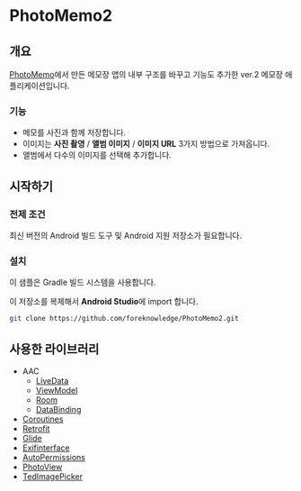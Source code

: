 # PhotoMemo2

## 개요

[PhotoMemo](https://github.com/foreknowledge/PhotoMemo)에서 만든 메모장 앱의 내부 구조를 바꾸고 기능도 추가한 ver.2 메모장 애플리케이션입니다.

### 기능

- 메모를 사진과 함께 저장합니다.
- 이미지는 **사진 촬영** / **앨범 이미지** / **이미지 URL** 3가지 방법으로 가져옵니다.
- 앨범에서 다수의 이미지를 선택해 추가합니다.

## 시작하기

### 전제 조건

최신 버전의 Android 빌드 도구 및 Android 지원 저장소가 필요합니다.

### 설치

이 샘플은 Gradle 빌드 시스템을 사용합니다.

이 저장소를 복제해서 **Android Studio**에 import 합니다.

```bash
git clone https://github.com/foreknowledge/PhotoMemo2.git
```

## 사용한 라이브러리

- AAC
  - [LiveData](https://developer.android.com/topic/libraries/architecture/livedata)
  - [ViewModel](https://developer.android.com/topic/libraries/architecture/viewmodel)
  - [Room](https://developer.android.com/topic/libraries/architecture/room) 
  - [DataBinding](https://developer.android.com/topic/libraries/data-binding)
- [Coroutines](https://github.com/Kotlin/kotlinx.coroutines)
- [Retrofit](https://square.github.io/retrofit) 
- [Glide](https://github.com/bumptech/glide)
- [Exifinterface](https://developer.android.com/reference/android/support/media/ExifInterface)
- [AutoPermissions](https://github.com/pedroSG94/AutoPermissions)
- [PhotoView](https://github.com/chrisbanes/PhotoView)
- [TedImagePicker](https://github.com/ParkSangGwon/TedImagePicker)
